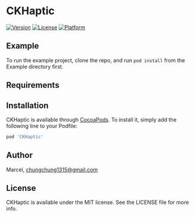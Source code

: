 # CKHaptic

[![Version](https://img.shields.io/cocoapods/v/CKHaptic.svg?style=flat)](https://cocoapods.org/pods/CKHaptic)
[![License](https://img.shields.io/cocoapods/l/CKHaptic.svg?style=flat)](https://cocoapods.org/pods/CKHaptic)
[![Platform](https://img.shields.io/cocoapods/p/CKHaptic.svg?style=flat)](https://cocoapods.org/pods/CKHaptic)

## Example

To run the example project, clone the repo, and run `pod install` from the Example directory first.

## Requirements

## Installation

CKHaptic is available through [CocoaPods](https://cocoapods.org). To install
it, simply add the following line to your Podfile:

```ruby
pod 'CKHaptic'
```

## Author

Marcel, chungchung1315@gmail.com

## License

CKHaptic is available under the MIT license. See the LICENSE file for more info.
